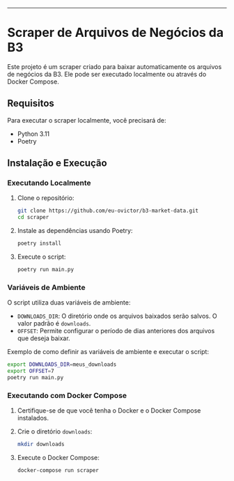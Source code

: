 ---

# Scraper de Arquivos de Negócios da B3

Este projeto é um scraper criado para baixar automaticamente os arquivos de negócios da B3. Ele pode ser executado localmente ou através do Docker Compose.

## Requisitos

Para executar o scraper localmente, você precisará de:

- Python 3.11
- Poetry

## Instalação e Execução

### Executando Localmente

1. Clone o repositório:
    ```sh
    git clone https://github.com/eu-ovictor/b3-market-data.git
    cd scraper
    ```

2. Instale as dependências usando Poetry:
    ```sh
    poetry install
    ```

3. Execute o script:
    ```sh
    poetry run main.py
    ```

### Variáveis de Ambiente

O script utiliza duas variáveis de ambiente:

- `DOWNLOADS_DIR`: O diretório onde os arquivos baixados serão salvos. O valor padrão é `downloads`.
- `OFFSET`: Permite configurar o período de dias anteriores dos arquivos que deseja baixar. 

Exemplo de como definir as variáveis de ambiente e executar o script:
```sh
export DOWNLOADS_DIR=meus_downloads
export OFFSET=7
poetry run main.py
```

### Executando com Docker Compose

1. Certifique-se de que você tenha o Docker e o Docker Compose instalados.

2. Crie o diretório `downloads`:
    ```sh
    mkdir downloads
    ```

3. Execute o Docker Compose:
    ```sh
    docker-compose run scraper
    ```